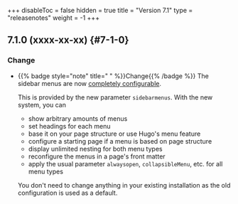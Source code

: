 +++
disableToc = false
hidden = true
title = "Version 7.1"
type = "releasenotes"
weight = -1
+++

## 7.1.0 (xxxx-xx-xx) {#7-1-0}

### Change

- {{% badge style="note" title=" " %}}Change{{% /badge %}} The sidebar menus are now [completely configurable](authoring/frontmatter/menu).

  This is provided by the new parameter `sidebarmenus`. With the new system, you can

  - show arbitrary amounts of menus
  - set headings for each menu
  - base it on your page structure or use Hugo's menu feature
  - configure a starting page if a menu is based on page structure
  - display unlimited nesting for both menu types
  - reconfigure the menus in a page's front matter
  - apply the usual parameter `alwaysopen`, `collapsibleMenu`, etc. for all menu types

  You don't need to change anything in your existing installation as the old configuration is used as a default.

